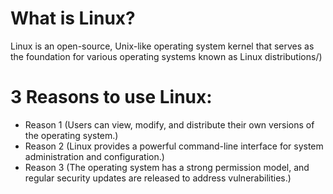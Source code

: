 # What is Linux?
Linux is an open-source, Unix-like operating system kernel that serves as the foundation for various operating systems known as Linux distributions/)
# 3 Reasons to use Linux:
* Reason 1 (Users can view, modify, and distribute their own versions of the operating system.)
* Reason 2 (Linux provides a powerful command-line interface for system administration and configuration.)
* Reason 3 (The operating system has a strong permission model, and regular security updates are released to address vulnerabilities.)


